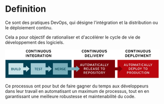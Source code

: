 # Definition

Ce sont des pratiques DevOps, qui désigne l'intégration et la distribution ou le déploiement continu.

Cela a pour objectif de rationaliser et d'accélérer le cycle de vie de développement des logiciels.

![CI/CD schema](images/schema_cicd.png) 

Ce processus ont pour but de faire gagner du temps aux développeurs dans leur travail en automatisant un maximum de processus, tout en en garantissant une meilleure robustesse et maintenabilité du code.
